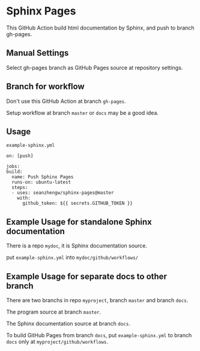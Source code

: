 # Sphinx Pages

This GitHub Action build html documentation by Sphinx, and push to branch gh-pages.

## Manual Settings

Select gh-pages branch as GitHub Pages source at repository settings.

## Branch for workflow

Don't use this GitHub Action at branch `gh-pages`.

Setup workflow at branch `master` or `docs` may be a good idea.

## Usage

`example-sphinx.yml`

    on: [push]

    jobs:
    build:
      name: Push Sphinx Pages
      runs-on: ubuntu-latest
      steps:
      - uses: seanzhengw/sphinx-pages@master
        with:
          github_token: ${{ secrets.GITHUB_TOKEN }}

## Example Usage for standalone Sphinx documentation

There is a repo `mydoc`, it is Sphinx documentation source.

put `example-sphinx.yml` into `mydoc/github/workflows/`

## Example Usage for separate docs to other branch

There are two branchs in repo `myproject`, branch `master` and branch `docs`.

The program source at branch `master`.

The Sphinx documentation source at branch `docs`.

To build GitHub Pages from branch `docs`, put `example-sphinx.yml` to branch `docs` only at `myproject/github/workflows`.
